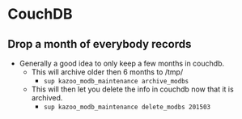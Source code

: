 # CouchDB

## Drop a month of everybody records

* Generally a good idea to only keep a few months in couchdb.
  * This will archive older then 6 months to /tmp/
    * ``` sup kazoo_modb_maintenance archive_modbs ```
  * This will then let you delete the info in couchdb now that it is archived.
    * ``` sup kazoo_modb_maintenance delete_modbs 201503 ```

